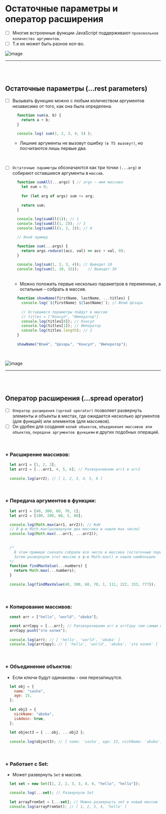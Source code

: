 # Остаточные параметры и оператор расширения

- [ ] Многие встроенные функции JavaScript поддерживают `произвольное количество аргументов`.
- [ ] Т.е их может быть разное кол-во.

![image](https://github.com/acidshotgun/learn-js-vanilla/assets/117285472/7d1e43d3-7a27-42e6-ad01-d3f4470d4c2e)

<hr>
<br>
<br>

<h2>Остаточные параметры (...rest parameters)</h2>

- [ ] Вызывать функцию можно с любым количеством аргументов независимо от того, как она была определена.

  ```javascript
    function sum(a, b) {
      return a + b;
    }
    
    console.log( sum(1, 2, 3, 4, 5) );
  ```
    + Лишние аргументы не вызовут ошибку `(в TS вызовут)`, но посчитаются лишь первые два.
     
<br>

- [ ] `Остаточные параметры` обозначаются как три точки `(...arg)` и собирают оставшиеся аргументы в `массив`.

  ```javascript
    function sumAll(...args) { // args — имя массива
      let sum = 0;
    
      for (let arg of args) sum += arg;
    
      return sum;
    }
    
    console.log(sumAll(1)); // 1
    console.log(sumAll(1, 2)); // 3
    console.log(sumAll(1, 2, 3)); // 6

    // Иной пример

    function sum(...args) {
      return args.reduce((acc, val) => acc + val, 0);
    }
    
    console.log(sum(1, 2, 3, 4)); // Выведет 10
    console.log(sum(5, 10, 15));    // Выведет 30
  ```

  <br>

  + Можно положить первые несколько параметров в переменные, а остальные – собрать в массив.
     
  ```javascript
    function showName(firstName, lastName, ...titles) {
      console.log(`${firstName} ${lastName}`); // Юлий Цезарь
    
      // Оставшиеся параметры пойдут в массив
      // titles = ["Консул", "Император"]
      console.log(titles[0]); // Консул
      console.log(titles[1]); // Император
      console.log(titles.length); // 2
    }
    
    showName("Юлий", "Цезарь", "Консул", "Император");
  ```

<br>

![image](https://github.com/acidshotgun/learn-js-vanilla/assets/117285472/a538a6b0-0eac-4b7f-a1e1-1fa341fe72c1)

<hr>
<br>
<br>

<h2>Оператор расширения (...spread operator)</h2>

- [ ] `Оператор расширения` `(spread operator)` позволяет развернуть элементы и объекты в местах, где ожидается несколько аргументов (для функций) или элементов (для массивов).
- [ ] Он удобен для создания `копий объектов`, `объединения массивов или объектов`, `передачи аргументов функциям` и других подобных операций.

<br>

  <h3>+ Расширение массивов:</h3>

  ```javascript
    let arr1 = [1, 2, 3];
    let arr2 = [...arr1, 4, 5, 6]; // Разворачиваем arr1 в arr2
    
    console.log(arr2); // [ 1, 2, 3, 4, 5, 6 ]
  ```

<br>

  <h3>+ Передача аргументов в функции:</h3>

  ```javascript
    let arr1 = [40, 300, 60, 70, 1];
    let arr2 = [100, 200, 60, 5, 80];

    console.log(Math.max(arr1, arr2)); // NaN
    // В ф-ю Math.max(развернули два массива и нашли max число)
    console.log(Math.max(...arr1, ...arr2));
    
    
    /*
      В этом примере сначала собрали все числа в массива (остаточные параметры)
      Затем развернули этот массив в ф-ю Math.max() и нашли намбольшее
    */
    function findMaxValue(...numbers) {
      return Math.max(...numbers);
    }
    
    console.log(findMaxValue(40, 300, 60, 70, 1, 111, 222, 333, 777));
  ```

<br>

  <h3>+ Копирование массивов:</h3>

  ```javascript
    const arr = ["hello", "world", "aboba"];

    const arrCopy = [...arr]; // Рапзворачиваем arr в arrCopy тем самым копируя.
    arrCopy.push("это копия");
    
    console.log(arr); // [ 'hello', 'world', 'aboba' ]
    console.log(arrCopy); // [ 'hello', 'world', 'aboba', 'это копия' ]
  ```

<br>

  <h3>+ Объединение объектов:</h3>

  + Если ключи будут одинаковы - они перезапишутся.

  ```javascript
    let obj = {
      name: "sasha",
      age: 15,
    };
    
    let obj2 = {
      nickName: "aboba",
      isAdmin: true,
    };
    
    let object3 = { ...obj, ...obj2 };
    
    console.log(object3); // { name: 'sasha', age: 15, nickName: 'aboba', isAdmin: true }
  ```

<br>

  <h3>+ Работает с Set:</h3>

  + Может развернуть `Set` в массив.

  ```javascript
    let set = new Set([1, 2, 2, 3, 3, 4, 4, "hello", "hello"]);

    console.log(...set); // Развернули Set
    
    let arrayFromSet = [...set]; // Можно развернуть set в новый массив
    console.log(arrayFromSet); // [ 1, 2, 3, 4, 'hello' ]
  ```

